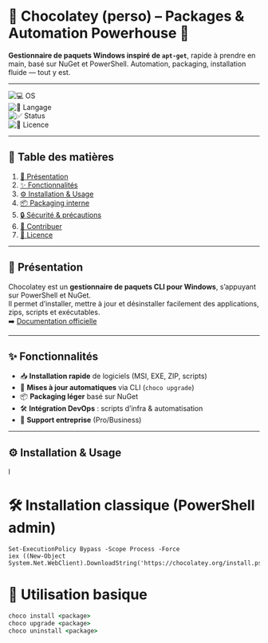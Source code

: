# 🍫 Chocolatey (perso) – Packages & Automation Powerhouse 🚀

**Gestionnaire de paquets Windows inspiré de `apt-get`**, rapide à prendre en main, basé sur NuGet et PowerShell. Automation, packaging, installation fluide — tout y est.

---

![💻 OS](https://img.shields.io/badge/OS-Windows-blue)  
![💬 Langage](https://img.shields.io/badge/Language-PowerShell%20%7C%20NuGet-yellow)  
![✅ Status](https://img.shields.io/badge/Status-Lab%20Ready-success)  
![📜 Licence](https://img.shields.io/badge/License-Apache%202.0-blue)  

---

## 📑 Table des matières
1. [📜 Présentation](#-présentation)  
2. [✨ Fonctionnalités](#-fonctionnalités)  
3. [⚙️ Installation & Usage](#️-installation--usage)  
4. [📦 Packaging interne](#-packaging-interne)  
5. [🔒 Sécurité & précautions](#-sécurité--précautions)  
6. [🤝 Contribuer](#-contribuer)  
7. [📄 Licence](#-licence)

---

## 📜 Présentation
Chocolatey est un **gestionnaire de paquets CLI pour Windows**, s’appuyant sur PowerShell et NuGet.  
Il permet d’installer, mettre à jour et désinstaller facilement des applications, zips, scripts et exécutables.  
➡️ [Documentation officielle](https://docs.chocolatey.org/en-us/getting-started)

---

## ✨ Fonctionnalités
- 📥 **Installation rapide** de logiciels (MSI, EXE, ZIP, scripts)  
- 🔄 **Mises à jour automatiques** via CLI (`choco upgrade`)  
- 📦 **Packaging léger** basé sur NuGet  
- 🛠 **Intégration DevOps** : scripts d’infra & automatisation  
- 🏢 **Support entreprise** (Pro/Business)

---

## ⚙️ Installation & Usage
l
# 🛠 Installation classique (PowerShell admin)
```powershel
Set-ExecutionPolicy Bypass -Scope Process -Force
iex ((New-Object System.Net.WebClient).DownloadString('https://chocolatey.org/install.ps1'))
```
# 🚀 Utilisation basique
```cmd
choco install <package>
choco upgrade <package>
choco uninstall <package>
```
